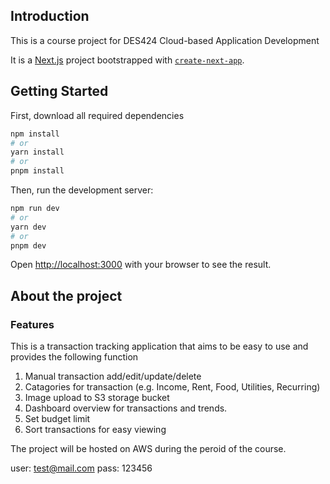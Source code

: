 ## Introduction

This is a course project for DES424 Cloud-based Application Development

It is a [Next.js](https://nextjs.org) project bootstrapped with [`create-next-app`](https://nextjs.org/docs/app/api-reference/cli/create-next-app).

## Getting Started

First, download all required dependencies

```bash
npm install
# or
yarn install
# or
pnpm install
```

Then, run the development server:

```bash
npm run dev
# or
yarn dev
# or
pnpm dev
```

Open [http://localhost:3000](http://localhost:3000) with your browser to see the result.


## About the project


### Features
This is a transaction tracking application that aims to be easy to use and provides the following function

1. Manual transaction add/edit/update/delete
2. Catagories for transaction (e.g. Income, Rent, Food, Utilities, Recurring)
3. Image upload to S3 storage bucket
4. Dashboard overview for transactions and trends.
5. Set budget limit
6. Sort transactions for easy viewing

The project will be hosted on AWS during the peroid of the course.

user: test@mail.com
pass: 123456




